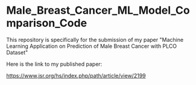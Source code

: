 # Male_Breast_Cancer_ML_Model_Comparison_Code
This repository is specifically for the submission of my paper "Machine Learning Application on Prediction of Male Breast Cancer with PLCO Dataset"

Here is the link to my published paper:

https://www.jsr.org/hs/index.php/path/article/view/2199

